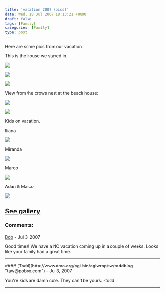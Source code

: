 ```yaml
---
title: 'vacation 2007 (pics)'
date: Wed, 18 Jul 2007 18:13:21 +0000
draft: false
tags: [Family]
categories: [Family]
type: post
---
```


Here are some pics from our vacation.

This is the house we stayed in.

[![](http://familiarodriguez.smugmug.com/photos/174166686-M.jpg)](http://http://familiarodriguez.smugmug.com/photos/174166686-L.jpg)

[![](http://familiarodriguez.smugmug.com/photos/174164116-S.jpg)](http://familiarodriguez.smugmug.com/photos/174164116-L.jpg)

[![](http://familiarodriguez.smugmug.com/photos/174165070-S.jpg)](http://familiarodriguez.smugmug.com/photos/174165070-L.jpg)

View from the crows nest at the beach house:

[![](http://familiarodriguez.smugmug.com/photos/174379506-S.jpg)](http://familiarodriguez.smugmug.com/photos/174379506-L.jpg)

[![](http://familiarodriguez.smugmug.com/photos/174379435-S.jpg)](http://familiarodriguez.smugmug.com/photos/174379435-L.jpg)

Kids on vacation.

Iliana

[![](http://familiarodriguez.smugmug.com/photos/174379715-S.jpg)](http://familiarodriguez.smugmug.com/photos/174379715-L.jpg)

Miranda

[![](http://familiarodriguez.smugmug.com/photos/174379744-S.jpg)](http://familiarodriguez.smugmug.com/photos/174379744-L.jpg)

Marco

[![](http://familiarodriguez.smugmug.com/photos/174379792-S.jpg)](http://familiarodriguez.smugmug.com/photos/174379792-L.jpg)

Adan & Marco

[![](http://familiarodriguez.smugmug.com/photos/174402141-M-1.jpg)](http://familiarodriguez.smugmug.com/photos/174402141-L-1.jpg)

[See gallery](http://familiarodriguez.smugmug.com/gallery/3167690#174379321)
---
### Comments:
#### 
[Bob](http://4clubbs.wordpress.com "bclubbs@gmail.com") - <time datetime="2007-07-25 16:53:00">Jul 3, 2007</time>

Good times! We have a NC vacation coming up in a couple of weeks. Looks like your family had a great time.
<hr />
#### 
[Todd](http://www.dma.org/cgi-bin/cgiwrap/tw/toddblog "taw@pobox.com") - <time datetime="2007-07-18 23:52:05">Jul 3, 2007</time>

You're kids are damn cute. They can't be yours. -todd
<hr />
